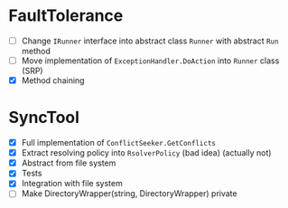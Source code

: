 # FaultTolerance
- [ ] Change `IRunner` interface into abstract class `Runner` with abstract `Run` method
- [ ] Move implementation of `ExceptionHandler.DoAction` into `Runner` class (SRP)
- [x] Method chaining

# SyncTool
- [x] Full implementation of `ConflictSeeker.GetConflicts`
- [x] Extract resolving policy into `RsolverPolicy` (bad idea) (actually not)
- [x] Abstract from file system
- [x] Tests
- [x] Integration with file system
- [ ] Make DirectoryWrapper(string, DirectoryWrapper) private

